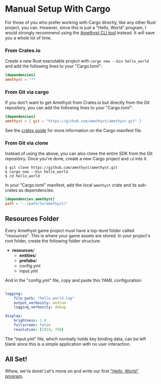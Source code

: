 # Manual Setup With Cargo

For those of you who prefer working with Cargo directly, like any other Rust
project, you can. However, since this is just a "Hello, World" program, I would
strongly recommend using the [Amethyst CLI tool][as] instead. It will save you
a whole lot of time.

[as]: ./getting_started/automatic_setup.html

### From Crates.io

Create a new Rust executable project with `cargo new --bin hello_world` and add
the following lines to your "Cargo.toml":

```toml
[dependencies]
amethyst = "*"
```
### From Git via cargo

If you don't want to get Amethyst from Crates.io but directly from the
Git repository, you can add the following lines to your "Cargo.toml":

```toml
[dependencies]
amethyst = { git = "https://github.com/amethyst/amethyst.git" }
```

See the [crates guide][crg] for more information on the Cargo manifest file.

[crg]: http://doc.crates.io/specifying-dependencies.html#specifying-dependencies-from-git-repositories

### From Git via clone

Instead of using the above, you can also clone the entire SDK from the
Git repository. Once you're done, create a new Cargo project and `cd` into it.

```
$ git clone https://github.com/amethyst/amethyst.git
$ cargo new --bin hello_world
$ cd hello_world
```

In your "Cargo.toml" manifest, add the local `amethyst` crate and its sub-crates
as dependencies:

```toml
[dependencies.amethyst]
path = "../path/to/amethyst/"
```

## Resources Folder

Every Amethyst game project must have a top-level folder called "resources".
This is where your game assets are stored. In your project's root folder, create
the following folder structure:

* **resources**/
  * **entities**/
  * **prefabs**/
  * config.yml
  * input.yml

And in the "config.yml" file, copy and paste this YAML configuration:

```yaml
---
logging:
    file_path: "hello_world.log"
    output_verbosity: medium
    logging_verbosity: debug 

display:
    brightness: 1.0
    fullscreen: false
    resolution: [1024, 768]
```

The "input.yml" file, which normally holds key binding data, can be left blank
since this is a simple application with no user interaction.

## All Set!

Whew, we're done! Let's move on and write our first
["Hello, World" program][hw].

[hw]: ./getting_started/hello_world.html

